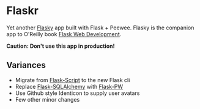 # Flaskr

Yet another [Flasky](https://github.com/miguelgrinberg/flasky) app built with
Flask + Peewee. Flasky is the companion app to O'Reilly book
[Flask Web Development](http://flaskbook.com/).

**Caution: Don't use this app in production!**

## Variances

- Migrate from [Flask-Script](https://github.com/smurfix/flask-script) to the new Flask cli
- Replace [Flask-SQLAlchemy](http://flask-sqlalchemy.pocoo.org/) with [Flask-PW](https://github.com/klen/flask-pw)
- Use Github style Identicon to supply user avatars
- Few other minor changes
